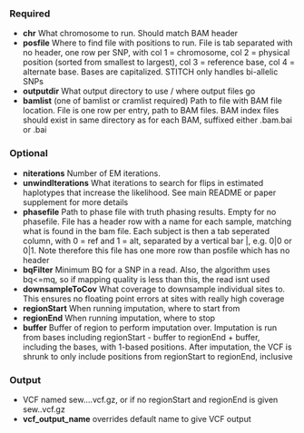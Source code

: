 ### Required

* **chr** What chromosome to run. Should match BAM header
* **posfile**  Where to find file with positions to run. File is tab separated with no header, one row per SNP, with col 1 = chromosome, col 2 = physical position (sorted from smallest to largest), col 3 = reference base, col 4 = alternate base. Bases are capitalized. STITCH only handles bi-allelic SNPs
* **outputdir**  What output directory to use / where output files go
* **bamlist** (one of bamlist or cramlist required) Path to file with BAM file location. File is one row per entry, path to BAM files. BAM index files should exist in same directory as for each BAM, suffixed either .bam.bai or .bai

### Optional

* **niterations** Number of EM iterations.
* **unwindIterations** What iterations to search for flips in estimated haplotypes that increase the likelihood. See main README or paper supplement for more details
* **phasefile** Path to phase file with truth phasing results. Empty for no phasefile. File has a header row with a name for each sample, matching what is found in the bam file. Each subject is then a tab seperated column, with 0 = ref and 1 = alt, separated by a vertical bar |, e.g. 0|0 or 0|1. Note therefore this file has one more row than posfile which has no header
* **bqFilter**  Minimum BQ for a SNP in a read. Also, the algorithm uses bq<=mq, so if mapping quality is less than this, the read isnt used
* **downsampleToCov**  What coverage to downsample individual sites to. This ensures no floating point errors at sites with really high coverage
* **regionStart** When running imputation, where to start from
* **regionEnd** When running imputation, where to stop
* **buffer** Buffer of region to perform imputation over. Imputation is run from bases including regionStart - buffer to regionEnd + buffer, including the bases, with 1-based positions. After imputation, the VCF is shrunk to only include positions from regionStart to regionEnd, inclusive

### Output

* VCF named <outputdir>sew.<chr>.<regionStart>.<regionEnd>.vcf.gz, or if no regionStart and regionEnd is given <outputdir>sew.<chr>.vcf.gz
* **vcf_output_name** overrides default name to give VCF output